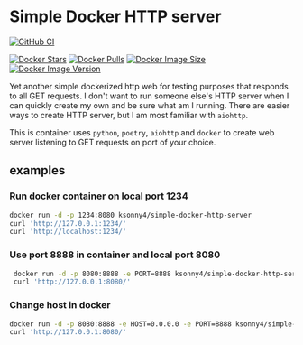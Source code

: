 # Simple Docker HTTP server

[![GitHub CI](https://github.com/KSonny4/simple-docker-http-server/actions/workflows/ci.yaml)](https://github.com/KSonny4/simple-docker-http-server/actions/workflows/ci.yaml/badge.svg)

[![Docker Stars](https://img.shields.io/docker/stars/ksonny4/simple-docker-http-server.svg)](https://hub.docker.com/r/ksonny4/simple-docker-http-server)
[![Docker Pulls](https://img.shields.io/docker/pulls/ksonny4/simple-docker-http-server.svg)](https://hub.docker.com/r/ksonny4/simple-docker-http-server)
[![Docker Image Size](https://img.shields.io/docker/image-size/ksonny4/simple-docker-http-server.svg)](https://hub.docker.com/r/ksonny4/simple-docker-http-server)
[![Docker Image Version](https://img.shields.io/docker/v/ksonny4/simple-docker-http-server.svg)](https://hub.docker.com/r/ksonny4/simple-docker-http-server)

Yet another simple dockerized http web for testing purposes that responds to all GET requests. I don't want to run someone else's
HTTP server when I can quickly create my own and be sure what am I running. There are easier ways
to create HTTP server, but I am most familiar with `aiohttp`.

This is container uses `python`, `poetry`, `aiohttp` and `docker` to create web server listening to GET requests on port of your choice.

## examples

### Run docker container on local port 1234
 ```bash
 docker run -d -p 1234:8080 ksonny4/simple-docker-http-server
 curl 'http://127.0.0.1:1234/'
 curl 'http://localhost:1234/'
 ```

### Use port 8888 in container and local port 8080
```bash
 docker run -d -p 8080:8888 -e PORT=8888 ksonny4/simple-docker-http-server
 curl 'http://127.0.0.1:8080/'
 ```

### Change host in docker 
 ```bash
 docker run -d -p 8080:8888 -e HOST=0.0.0.0 -e PORT=8888 ksonny4/simple-docker-http-server
 curl 'http://127.0.0.1:8080/'
 ```